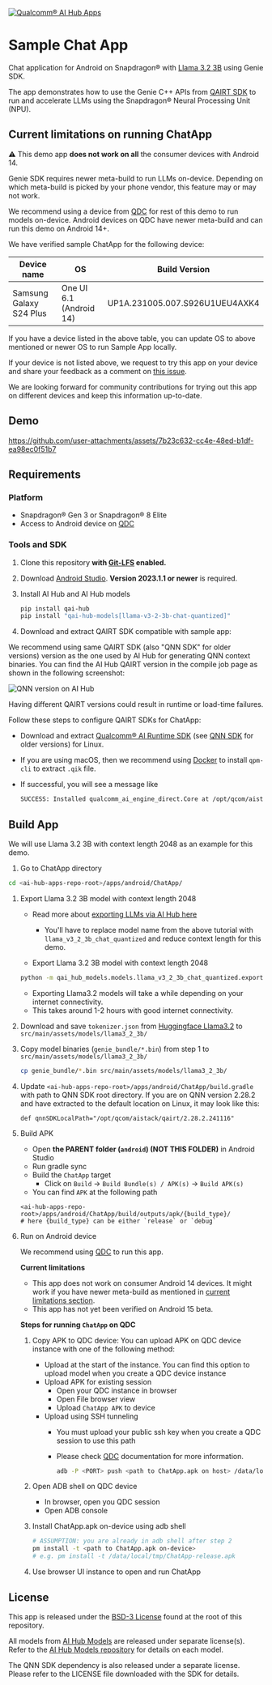 [![Qualcomm® AI Hub Apps](https://qaihub-public-assets.s3.us-west-2.amazonaws.com/qai-hub-models/quic-logo.jpg)](https://aihub.qualcomm.com)

# Sample Chat App

Chat application for Android on Snapdragon® with [Llama 3.2 3B](https://aihub.qualcomm.com/compute/models/llama_v3_2_3b_chat_quantized) using Genie SDK.

The app demonstrates how to use the Genie C++ APIs from [QAIRT SDK](https://qpm.qualcomm.com/#/main/tools/details/Qualcomm_AI_Runtime_SDK) to run and accelerate LLMs using the Snapdragon® Neural Processing Unit (NPU).

## Current limitations on running ChatApp

:warning: This demo app **does not work on all** the consumer devices with Android 14.

Genie SDK requires newer meta-build to run LLMs on-device. Depending on which meta-build is picked by your phone vendor, this feature may or may not work.

We recommend using a device from [QDC](https://qdc.qualcomm.com/) for rest of this demo to run models on-device.
Android devices on QDC have newer meta-build and can run this demo on Android 14+.

We have verified sample ChatApp for the following device:

| Device name | OS | Build Version |
| --- | --- | --- |
| Samsung Galaxy S24 Plus | One UI 6.1 (Android 14) | UP1A.231005.007.S926U1UEU4AXK4 |

If you have a device listed in the above table, you can update OS to above mentioned or newer OS to run Sample App locally.

If your device is not listed above, we request to try this app on your device and share your feedback as a comment on [this issue](https://github.com/quic/ai-hub-apps/issues/29).

We are looking forward for community contributions for trying out this app on different devices and keep this information up-to-date.

## Demo

https://github.com/user-attachments/assets/7b23c632-cc4e-48ed-b1df-ea98ec0f51b7

## Requirements

### Platform

- Snapdragon® Gen 3 or Snapdragon® 8 Elite
- Access to Android device on [QDC](https://qdc.qualcomm.com/)

### Tools and SDK

1. Clone this repository **with [Git-LFS](https://git-lfs.com) enabled.**
2. Download [Android Studio](https://developer.android.com/studio). **Version 2023.1.1 or newer** is required.
3. Install AI Hub and AI Hub models

    ```bash
    pip install qai-hub
    pip install "qai-hub-models[llama-v3-2-3b-chat-quantized]"
    ```

4. Download and extract QAIRT SDK compatible with sample app:

We recommend using same QAIRT SDK (also "QNN SDK" for older versions) version as the one used by AI Hub for generating QNN context binaries.
You can find the AI Hub QAIRT version in the compile job page as shown in the following screenshot:

![QNN version on AI Hub](assets/ai-hub-qnn-version.png)

Having different QAIRT versions could result in runtime or load-time failures.

Follow these steps to configure QAIRT SDKs for ChatApp:

- Download and extract [Qualcomm® AI Runtime SDK](https://qpm.qualcomm.com/#/main/tools/details/Qualcomm_AI_Runtime_SDK) (see [QNN SDK](https://qpm.qualcomm.com/#/main/tools/details/qualcomm_ai_engine_direct) for older versions) for Linux.

- If you are using macOS, then we recommend using [Docker](https://www.docker.com/) to install `qpm-cli` to extract `.qik` file.

- If successful, you will see a message like

    ```bash
    SUCCESS: Installed qualcomm_ai_engine_direct.Core at /opt/qcom/aistack/qairt/<version>
    ```

## Build App

We will use Llama 3.2 3B with context length 2048 as an example for this demo.

1. Go to ChatApp directory

```bash
cd <ai-hub-apps-repo-root>/apps/android/ChatApp/
```

1. Export Llama 3.2 3B model with context length 2048

    - Read more about [exporting LLMs via AI Hub here](https://github.com/quic/ai-hub-apps/tree/main/tutorials/llm_on_genie#1-generate-genie-compatible-qnn-binaries-from-ai-hub)
        - You'll have to replace model name from the above tutorial with `llama_v3_2_3b_chat_quantized` and reduce context length for this demo.

    - Export Llama 3.2 3B model with context length 2048

    ```bash
    python -m qai_hub_models.models.llama_v3_2_3b_chat_quantized.export --context-length 2048 --device "Snapdragon 8 Elite QRD" --output-dir genie_bundle
    ```

    - Exporting Llama3.2 models will take a while depending on your internet connectivity.
    - This takes around 1-2 hours with good internet connectivity.

2. Download and save `tokenizer.json` from [Huggingface Llama3.2](https://huggingface.co/meta-llama/Llama-3.2-3B-Instruct) to `src/main/assets/models/llama3_2_3b/`

3. Copy model binaries (`genie_bundle/*.bin`) from step 1 to `src/main/assets/models/llama3_2_3b/`

    ```bash
    cp genie_bundle/*.bin src/main/assets/models/llama3_2_3b/
    ```

4. Update `<ai-hub-apps-repo-root>/apps/android/ChatApp/build.gradle` with path to QNN SDK root directory. If you are on QNN version 2.28.2 and have extracted to the default location on Linux, it may look like this:

    ```code
    def qnnSDKLocalPath="/opt/qcom/aistack/qairt/2.28.2.241116"
    ```

5. Build APK
    - Open **the PARENT folder (`android`) (NOT THIS FOLDER)** in Android Studio
    - Run gradle sync
    - Build the `ChatApp` target
        - Click on `Build` -> `Build Bundle(s) / APK(s)` -> `Build APK(s)`
    - You can find `APK` at the following path

    ```text
    <ai-hub-apps-repo-root>/apps/android/ChatApp/build/outputs/apk/{build_type}/
    # here {build_type} can be either `release` or `debug`
    ```


6. Run on Android device

    We recommend using [QDC](https://qdc.qualcomm.com/) to run this app.

    **Current limitations**

    - This app does not work on consumer Android 14 devices. It might work if you have newer meta-build as mentioned in [current limitations section](#current-limitations-on-running-chatapp).
    - This app has not yet been verified on Android 15 beta.

    **Steps for running `ChatApp` on QDC**

    1. Copy APK to QDC device: You can upload APK on QDC device instance with one of the following method:

        - Upload at the start of the instance. You can find this option to upload model when you create a QDC device instance
        - Upload APK for existing session
            - Open your QDC instance in browser
            - Open File browser view
            - Upload `ChatApp APK` to device
        - Upload using SSH tunneling
            - You must upload your public ssh key when you create a QDC session to use this path
            - Please check [QDC](https://qdc.qualcomm.com/) documentation for more information.

                ```bash
                adb -P <PORT> push <path to ChatApp.apk on host> /data/local/tmp/
                ```

    2. Open ADB shell on QDC device
        - In browser, open you QDC session
        - Open ADB console

    3. Install ChatApp.apk on-device using adb shell

        ```bash
        # ASSUMPTION: you are already in adb shell after step 2
        pm install -t <path to ChatApp.apk on-device>
        # e.g. pm install -t /data/local/tmp/ChatApp-release.apk
        ```

    4. Use browser UI instance to open and run ChatApp

## License

This app is released under the [BSD-3 License](../../../LICENSE) found at the root of this repository.

All models from [AI Hub Models](https://github.com/quic/ai-hub-models) are released under separate license(s). Refer to the [AI Hub Models repository](https://github.com/quic/ai-hub-models) for details on each model.

The QNN SDK dependency is also released under a separate license. Please refer to the LICENSE file downloaded with the SDK for details.
